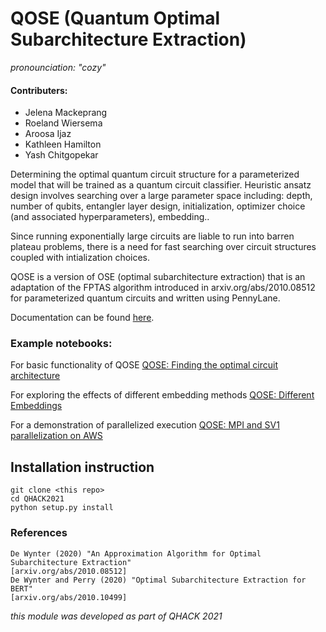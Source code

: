 # QOSE (Quantum Optimal Subarchitecture Extraction)
_pronounciation: "cozy"_ 

#### Contributers:
* Jelena Mackeprang 
* Roeland Wiersema
* Aroosa Ijaz
* Kathleen Hamilton
* Yash Chitgopekar

Determining the optimal quantum circuit structure for a parameterized model that will be trained as a quantum circuit classifier.  Heuristic ansatz design involves searching over a large parameter space including: depth, number of qubits, entangler layer design, initialization, optimizer choice (and associated hyperparameters), embedding..

Since running exponentially large circuits are liable to run into barren plateau problems, there is a need for fast searching over circuit structures coupled with intialization choices.

QOSE is a version of OSE (optimal subarchitecture extraction) that is an adaptation of the FPTAS algorithm introduced in arxiv.org/abs/2010.08512 for parameterized quantum circuits and written using PennyLane. 

Documentation can be found [here](https://kmz4.github.io/QHACK2021/).

### Example notebooks:
For basic functionality of QOSE
[QOSE: Finding the optimal circuit architecture](demos/QOSE_demo.ipynb)

For exploring the effects of different embedding methods
[QOSE: Different Embeddings](demos/QOSE_different_embeddings.ipynb)

For a demonstration of parallelized execution 
[QOSE: MPI and SV1 parallelization on AWS](demos/QOSE_demo_parallel.ipynb)



## Installation instruction 

```
git clone <this repo>
cd QHACK2021
python setup.py install
```

### References

    De Wynter (2020) "An Approximation Algorithm for Optimal Subarchitecture Extraction" 
    [arxiv.org/abs/2010.08512]
    De Wynter and Perry (2020) "Optimal Subarchitecture Extraction for BERT" 
    [arxiv.org/abs/2010.10499]

_this module was developed as part of QHACK 2021_

